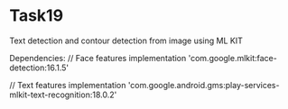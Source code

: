 # Task19

Text detection and contour detection from image using ML KIT

Dependencies:
// Face features
    implementation 'com.google.mlkit:face-detection:16.1.5'

// Text features
    implementation 'com.google.android.gms:play-services-mlkit-text-recognition:18.0.2'

